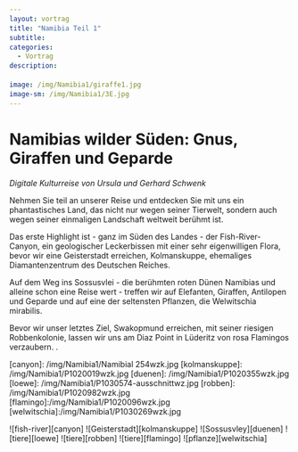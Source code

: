 ```yaml
---
layout: vortrag
title: "Namibia Teil 1"
subtitle: 
categories:
  - Vortrag
description: 

image: /img/Namibia1/giraffe1.jpg
image-sm: /img/Namibia1/3E.jpg
---
```


Namibias wilder Süden: Gnus, Giraffen und Geparde
=================================================

*Digitale Kulturreise von Ursula und Gerhard Schwenk*

Nehmen Sie teil an unserer Reise und entdecken Sie mit uns ein phantastisches Land, das nicht nur wegen seiner Tierwelt, sondern auch wegen seiner einmaligen Landschaft weltweit berühmt ist. 

Das erste Highlight ist - ganz im Süden des Landes - der Fish-River-Canyon, ein geologischer Leckerbissen mit einer sehr eigenwilligen Flora, bevor wir eine Geisterstadt erreichen,  Kolmanskuppe, ehemaliges  Diamantenzentrum des Deutschen Reiches. 

Auf dem Weg ins Sossusvlei - die berühmten roten Dünen Namibias und alleine schon eine Reise wert - treffen wir auf Elefanten, Giraffen, Antilopen und Geparde und auf eine der seltensten Pflanzen, die Welwitschia mirabilis. 

Bevor wir unser letztes Ziel, Swakopmund erreichen, mit seiner riesigen  Robbenkolonie, lassen wir uns am Diaz Point in Lüderitz  von rosa Flamingos verzaubern. .



[canyon]: /img/Namibia1/Namibial 254wzk.jpg
[kolmanskuppe]: /img/Namibia1/P1020019wzk.jpg
[duenen]: /img/Namibia1/P1020355wzk.jpg
[loewe]: /img/Namibia1/P1030574-ausschnittwz.jpg
[robben]: /img/Namibia1/P1020982wzk.jpg
[flamingo]:/img/Namibia1/P1020096wzk.jpg
[welwitschia]:/img/Namibia1/P1030269wzk.jpg


![fish-river][canyon]
![Geisterstadt][kolmanskuppe]
![Sossusvley][duenen]
![tiere][loewe]
![tiere][robben]
![tiere][flamingo]
![pflanze][welwitschia]